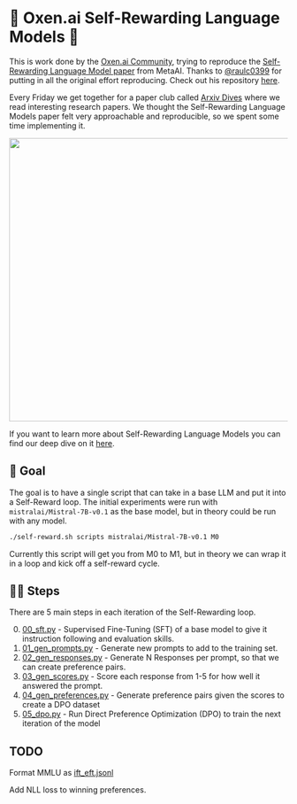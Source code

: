 # 🐂 Oxen.ai Self-Rewarding Language Models 🔁

This is work done by the [Oxen.ai Community](https://oxen.ai/community), trying to reproduce the [Self-Rewarding Language Model paper](https://arxiv.org/abs/2401.10020) from MetaAI. Thanks to [@raulc0399](https://github.com/raulc0399) for putting in all the original effort reproducing. Check out his repository [here](https://github.com/raulc0399/self-rewarding-language-models).

Every Friday we get together for a paper club called [Arxiv Dives](https://www.oxen.ai/community/arxiv-dives) where we read interesting research papers. We thought the Self-Rewarding Language Models paper felt very approachable and reproducible, so we spent some time implementing it.

<img src="./images/SRLM.png" width="512px"></img>

If you want to learn more about Self-Rewarding Language Models you can find our deep dive on it [here](https://www.oxen.ai/blog/arxiv-dives-self-rewarding-language-models).

## 🤖 Goal

The goal is to have a single script that can take in a base LLM and put it into a Self-Reward loop. The initial experiments were run with `mistralai/Mistral-7B-v0.1` as the base model, but in theory could be run with any model.

```bash
./self-reward.sh scripts mistralai/Mistral-7B-v0.1 M0
```

Currently this script will get you from M0 to M1, but in theory we can wrap it in a loop and kick off a self-reward cycle.

## 🏃‍➡️ Steps

There are 5 main steps in each iteration of the Self-Rewarding loop.

0) [00_sft.py](scripts/00_sft.py) - Supervised Fine-Tuning (SFT) of a base model to give it instruction following and evaluation skills.
1) [01_gen_prompts.py](scripts/01_gen_prompts.py) - Generate new prompts to add to the training set.
2) [02_gen_responses.py](scripts/02_gen_responses.py) - Generate N Responses per prompt, so that we can create preference pairs.
3) [03_gen_scores.py](scripts/03_gen_scores.py) - Score each response from 1-5 for how well it answered the prompt.
4) [04_gen_preferences.py](scripts/04_gen_preferences.py) - Generate preference pairs given the scores to create a DPO dataset
5) [05_dpo.py](scripts/05_dpo.py) - Run Direct Preference Optimization (DPO) to train the next iteration of the model

## TODO
Format MMLU as [ift_eft.jsonl](https://www.oxen.ai/datasets/Self-Rewarding-Language-Models/file/main/M0/train/ift_eft.jsonl)

Add NLL loss to winning preferences.
